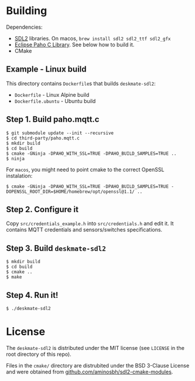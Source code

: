 # Building

Dependencies:
* [SDL2](https://www.libsdl.org/) libraries. On macos, `brew install sdl2 sdl2_ttf sdl2_gfx`
* [Eclipse Paho C Library](https://www.eclipse.org/paho/). See below how to build it.
* CMake

## Example - Linux build
This directory contains `Dockerfile`s that builds `deskmate-sdl2`:
- `Dockerfile` - Linux Alpine build
- `Dockerfile.ubuntu` - Ubuntu build

## Step 1. Build paho.mqtt.c
```
$ git submodule update --init --recursive
$ cd third-party/paho.mqtt.c
$ mkdir build
$ cd build
$ cmake -GNinja -DPAHO_WITH_SSL=TRUE -DPAHO_BUILD_SAMPLES=TRUE ..
$ ninja
```

For `macos`, you might need to point cmake to the correct OpenSSL instalation:
```
$ cmake -GNinja -DPAHO_WITH_SSL=TRUE -DPAHO_BUILD_SAMPLES=TRUE -DOPENSSL_ROOT_DIR=$HOME/homebrew/opt/openssl@1.1/ ..
```

## Step 2. Configure it
Copy `src/credentials_example.h` into `src/credentials.h` and edit it. It contains MQTT credentials and sensors/switches specifications.

## Step 3. Build `deskmate-sdl2`

```
$ mkdir build
$ cd build
$ cmake ..
$ make
```

## Step 4. Run it!
```
$ ./deskmate-sdl2
```

# License
The `deskmate-sdl2` is distributed under the MIT license (see `LICENSE` in the root directory of this repo).

Files in the `cmake/` directory are distrubited under the BSD 3-Clause License and were obtained from [github.com/aminosbh/sdl2-cmake-modules](https://github.com/aminosbh/sdl2-cmake-modules).